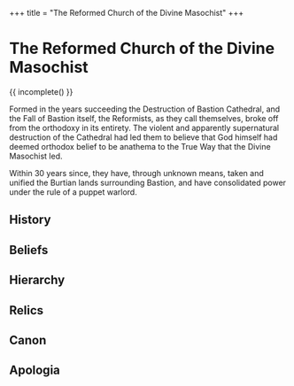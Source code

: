 +++
title = "The Reformed Church of the Divine Masochist"
+++

# The Reformed Church of the Divine Masochist

{{ incomplete() }}

Formed in the years succeeding the Destruction of Bastion Cathedral, and the
Fall of Bastion itself, the Reformists, as they call themselves, broke off from
the orthodoxy in its entirety. The violent and apparently supernatural
destruction of the Cathedral had led them to believe that God himself had deemed
orthodox belief to be anathema to the True Way that the Divine Masochist led. 

Within 30 years since, they have, through unknown means, taken and unified the
Burtian lands surrounding Bastion, and have consolidated power under the rule of
a puppet warlord.

## History

## Beliefs
## Hierarchy
## Relics

## Canon

## Apologia